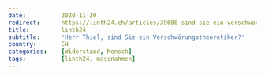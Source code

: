 ```yaml
---
date:          2020-11-20
redirect:      https://linth24.ch/articles/39600-sind-sie-ein-verschwoerungstheoretiker-herr-thiel
title:         linth24
subtitle:      'Herr Thiel, sind Sie ein Verschwörungstheoretiker?'
country:       CH
categories:    [Widerstand, Mensch]
tags:          [linth24, massnahmen]
---
```

